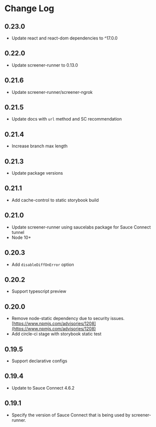 # Change Log

## 0.23.0
- Update react and react-dom dependencies to ^17.0.0
## 0.22.0
- Update screener-runner to 0.13.0

## 0.21.6
- Update screener-runner/screener-ngrok

## 0.21.5
- Update docs with `url` method and SC recommendation

## 0.21.4
- Increase branch max length

## 0.21.3
- Update package versions

## 0.21.1
- Add cache-control to static storybook build

## 0.21.0
- Update screener-runner using saucelabs package for Sauce Connect tunnel
- Node 10+

## 0.20.3
- Add `disableDiffOnError` option

## 0.20.2
- Support typescript preview

## 0.20.0
- Remove node-static dependency due to security issues. [https://www.npmjs.com/advisories/1208](https://www.npmjs.com/advisories/1208)
- Add circle-ci stage with storybook static test

## 0.19.5

- Support declarative configs

## 0.19.4

- Update to Sauce Connect 4.6.2

## 0.19.1

- Specify the version of Sauce Connect that is being used by screener-runner.
